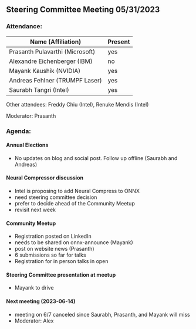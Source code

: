 ## Steering Committee Meeting 05/31/2023

### Attendance:

| Name (Affiliation)              | Present  |
| ------------------------------- | -------- |
| Prasanth Pulavarthi (Microsoft) | yes |
| Alexandre Eichenberger (IBM)    | no |
| Mayank Kaushik (NVIDIA)         | yes |
| Andreas Fehlner (TRUMPF Laser)  | yes |
| Saurabh Tangri (Intel)          | yes |

Other attendees: Freddy Chiu (Intel), Renuke Mendis (Intel)

Moderator: Prasanth

### Agenda:

  #### Annual Elections
  - No updates on blog and social post. Follow up offline (Saurabh and Andreas)

  #### Neural Compressor discussion
  - Intel is proposing to add Neural Compress to ONNX
  - need steering committee decision
  - prefer to decide ahead of the Community Meetup
  - revisit next week
  
  #### Community Meetup
  - Registration posted on LinkedIn
  - needs to be shared on onnx-announce (Mayank)
  - post on website news (Prasanth)
  - 6 submissions so far for talks
  - Registration for in person talks in open
  
  #### Steering Committee presentation at meetup
  - Mayank to drive
  
  #### Next meeting (2023-06-14)
  - meeting on 6/7 canceled since Saurabh, Prasanth, and Mayank will miss
  - Moderator: Alex
